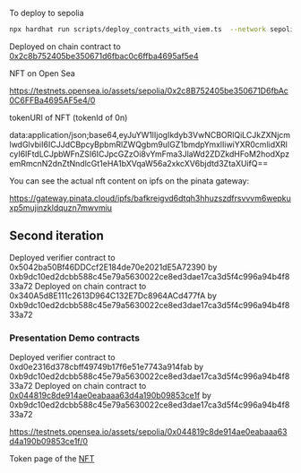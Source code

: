 To deploy to sepolia

```sh
npx hardhat run scripts/deploy_contracts_with_viem.ts  --network sepolia 
```

Deployed on chain contract to [0x2c8b752405be350671d6fbac0c6ffba4695af5e4](https://sepolia.etherscan.io/address/0x2c8b752405be350671d6fbac0c6ffba4695af5e4)



NFT on Open Sea

https://testnets.opensea.io/assets/sepolia/0x2c8B752405be350671D6fbAc0C6FFBa4695AF5e4/0

tokenURI of NFT (tokenId of 0n)

data:application/json;base64,eyJuYW1lIjogIkdyb3VwNCBORlQiLCJkZXNjcmlwdGlvbiI6ICJJdCBpcyBpbmRlZWQgbm9uIGZ1bmdpYmxlIiwiYXR0cmlidXRlcyI6IFtdLCJpbWFnZSI6ICJpcGZzOi8vYmFma3JlaWd2ZDZkdHFoM2hodXpzemRmcnN2dnZtNndlcGt1eHA1bXVqaW56a2xkcXV6bjdtd3ZtaXUifQ==

You can see the actual nft content on ipfs on the pinata gateway:

https://gateway.pinata.cloud/ipfs/bafkreigvd6dtqh3hhuzszdfrsvvvm6wepkuxp5mujinzkldquzn7mwvmiu



## Second iteration

Deployed verifier contract to 0x5042ba50Bf46DDCcf2E184de70e2021dE5A72390 by 0xb9dc10ed2dcbb588c45e79a5630022ce8ed3dae17ca3d5f4c996a94b4f833a72
Deployed on chain contract to 0x340A5d8E111c2613D964C132E7Dc8964ACd477fA by 0xb9dc10ed2dcbb588c45e79a5630022ce8ed3dae17ca3d5f4c996a94b4f833a72


### Presentation Demo contracts

Deployed verifier contract to 0xd0e2316d378cbff49749b17f6e51e7743a914fab by 0xb9dc10ed2dcbb588c45e79a5630022ce8ed3dae17ca3d5f4c996a94b4f833a72
Deployed on chain contract to [0x044819c8de914ae0eabaaa63d4a190b09853ce1f](https://sepolia.etherscan.io/address/0x044819c8de914ae0eabaaa63d4a190b09853ce1f) by 0xb9dc10ed2dcbb588c45e79a5630022ce8ed3dae17ca3d5f4c996a94b4f833a72


https://testnets.opensea.io/assets/sepolia/0x044819c8de914ae0eabaaa63d4a190b09853ce1f/0

Token page of the [NFT](https://sepolia.etherscan.io/token/0x044819c8de914ae0eabaaa63d4a190b09853ce1f)
 